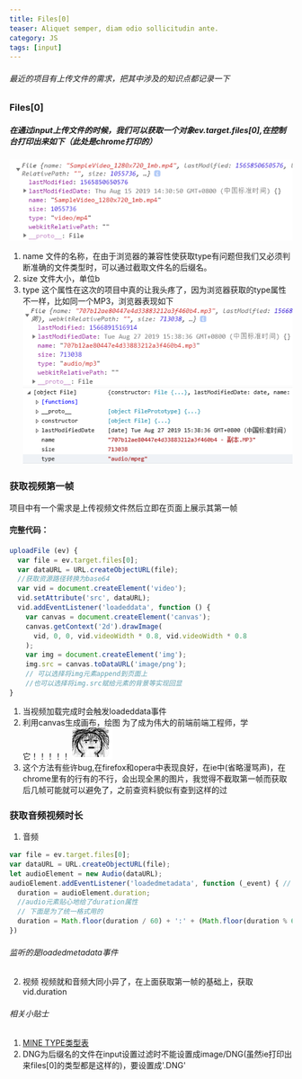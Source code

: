 ```yaml
---
title: Files[0]
teaser: Aliquet semper, diam odio sollicitudin ante.
category: JS
tags: [input]
---
```


###### 最近的项目有上传文件的需求，把其中涉及的知识点都记录一下
### Files[0]
##### 在通过input上传文件的时候，我们可以获取一个对象ev.target.files[0],在控制台打印出来如下（此处是chrome打印的）
![mp4 files[0]-chrome](/i/images/files[0]/webkit-mp4.png)
1. name
文件的名称，在由于浏览器的兼容性使获取type有问题但我们又必须判断准确的文件类型时，可以通过截取文件名的后缀名。
2. size
文件大小，单位b
3. type
这个属性在这次的项目中真的让我头疼了，因为浏览器获取的type属性不一样，比如同一个MP3，浏览器表现如下
![mp3 files[0]-chrome](/_assets/images/files[0]/webkit-mp3.png)
![mp3 files[0]-ie](/_assets/images/files[0]/ms-mp3.png)
### 获取视频第一帧
项目中有一个需求是上传视频文件然后立即在页面上展示其第一帧
#### 完整代码：
```javascript
uploadFile (ev) {
  var file = ev.target.files[0];
  var dataURL = URL.createObjectURL(file);
  //获取资源路径转换为base64
  var vid = document.createElement('video');
  vid.setAttribute('src', dataURL);
  vid.addEventListener('loadeddata', function () {
    var canvas = document.createElement('canvas');
    canvas.getContext('2d').drawImage(
      vid, 0, 0, vid.videoWidth * 0.8, vid.videoWidth * 0.8
    );
    var img = document.createElement('img');
    img.src = canvas.toDataURL('image/png');
    // 可以选择将img元素append到页面上
    //也可以选择将img.src赋给元素的背景等实现回显
}
```
1. 当视频加载完成时会触发loadeddata事件
2. 利用canvas生成画布，绘图
   为了成为伟大的前端前端工程师，学它！！！！！
   ![](/_assets/images/files[0]/1.jpg)
3. 这个方法有些许bug,在firefox和opera中表现良好，在ie中(省略漫骂声)，在chrome里有的行有的不行，会出现全黑的图片，我觉得不截取第一帧而获取后几帧可能就可以避免了，之前查资料貌似有查到这样的过

### 获取音频视频时长
1. 音频
  ```javascript
  var file = ev.target.files[0];
  var dataURL = URL.createObjectURL(file);
  let audioElement = new Audio(dataURL);
  audioElement.addEventListener('loadedmetadata', function (_event) { // 获取音频的时长
    duration = audioElement.duration;
    //audio元素贴心地给了duration属性
    // 下面是为了统一格式用的
    duration = Math.floor(duration / 60) + ':' + (Math.floor(duration % 60) > 9 ? Math.floor(duration % 60) : '0' +  Math.floor(duration % 60))
  })
  ```
###### 监听的是loadedmetadata事件
2. 视频
视频就和音频大同小异了，在上面获取第一帧的基础上，获取vid.duration

###### 相关小贴士
1. [MINE TYPE类型表][minetype]
2. DNG为后缀名的文件在input设置过滤时不能设置成image/DNG(虽然ie打印出来files[0]的类型都是这样的)，要设置成'.DNG'

[minetype]: https://www.w3school.com.cn/media/media_mimeref.asp

